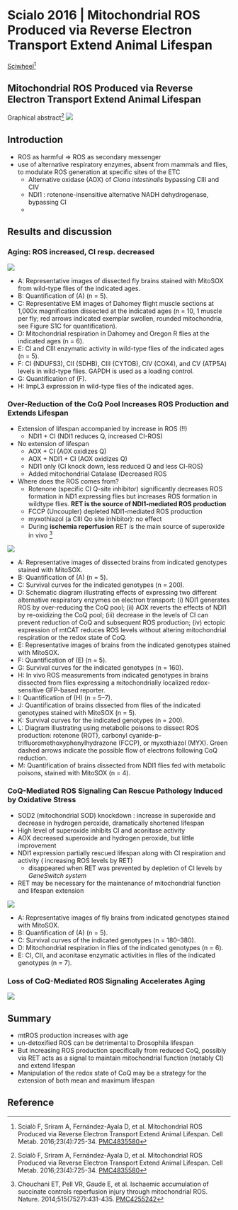 # Scialo 2016 | Mitochondrial ROS Produced via Reverse Electron Transport Extend Animal Lifespan


[Sciwheel](https://sciwheel.com/work/#/items/1376463)[^Scialo2016]

<!--more-->

## Mitochondrial ROS Produced via Reverse Electron Transport Extend Animal Lifespan

Graphical abstract[^Scialo2016]
![](https://els-jbs-prod-cdn.literatumonline.com/cms/attachment/c9396c09-532a-42b8-9452-25208213af1c/fx1_lrg.jpg)

## Introduction

* ROS as harmful => ROS as secondary messenger
* use of alternative respiratory enzymes, absent from mammals and flies, to modulate ROS generation at specific sites of the ETC
    * Alternative oxidase (AOX) of *Ciona intestinalis* bypassing CIII and CIV
    * NDI1 : rotenone-insensitive alternative NADH dehydrogenase, bypassing CI
    *
## Results and discussion
### Aging: ROS increased, CI resp. decreased

![](https://els-jbs-prod-cdn.literatumonline.com/cms/attachment/6d88352a-d724-4663-b61f-bd0b33a45658/gr1_lrg.jpg)

* A: Representative images of dissected fly brains stained with MitoSOX from wild-type flies of the indicated ages.
* B: Quantification of (A) (n = 5).
* C: Representative EM images of Dahomey flight muscle sections at 1,000x magnification dissected at the indicated ages (n = 10, 1 muscle per fly; red arrows indicated exemplar swollen, rounded mitochondria, see Figure S1C for quantification).
* D: Mitochondrial respiration in Dahomey and Oregon R flies at the indicated ages (n = 6).
* E: CI and CIII enzymatic activity in wild-type flies of the indicated ages (n = 5).
* F: CI (NDUFS3), CII (SDHB), CIII (CYTOB), CIV (COX4), and CV (ATP5A) levels in wild-type flies. GAPDH is used as a loading control.
* G: Quantification of (F).
* H: ImpL3 expression in wild-type flies of the indicated ages.


### Over-Reduction of the CoQ Pool Increases ROS Production and Extends Lifespan
* Extension of lifespan accompanied by increase in ROS (!!)
    * NDI1 + CI (NDI1 reduces Q, increased CI-ROS)
* No extension of lifespan
    * AOX + CI (AOX oxidizes Q)
    * AOX + NDI1 + CI (AOX oxidizes Q)
    * NDI1 only (CI knock down, less reduced Q and less CI-ROS)
    * Added mitochondrial Catalase (Decreased ROS
* Where does the ROS comes from?
    * Rotenone (specific CI Q-site inhibitor) significantly decreases ROS formation in ND1 expressing flies but increases ROS formation in wildtype flies. **RET is the source of NDI1-mediated ROS production**
    * FCCP (Uncoupler) depleted NDI1-mediated ROS production
    * myxothiazol (a CIII Qo site inhibitor): no effect
    * During **ischemia reperfusion** RET is the main source of superoxide in vivo [^Chouchani2014]

![](https://els-jbs-prod-cdn.literatumonline.com/cms/attachment/6f46fe3b-89d5-488f-9b17-b4a7e123ea48/gr2_lrg.jpg)
* A: Representative images of dissected brains from indicated genotypes stained with MitoSOX.
* B: Quantification of (A) (n = 5).
* C: Survival curves for the indicated genotypes (n = 200).
* D: Schematic diagram illustrating effects of expressing two different alternative respiratory enzymes on electron transport: (i) NDI1 generates ROS by over-reducing the CoQ pool; (ii) AOX reverts the effects of NDI1 by re-oxidizing the CoQ pool; (iii) decrease in the levels of CI can prevent reduction of CoQ and subsequent ROS production; (iv) ectopic expression of mtCAT reduces ROS levels without altering mitochondrial respiration or the redox state of CoQ.
* E: Representative images of brains from the indicated genotypes stained with MitoSOX.
* F: Quantification of (E) (n = 5).
* G: Survival curves for the indicated genotypes (n = 160).
* H: In vivo ROS measurements from indicated genotypes in brains dissected from flies expressing a mitochondrially localized redox-sensitive GFP-based reporter.
* I: Quantification of (H) (n = 5–7).
* J: Quantification of brains dissected from flies of the indicated genotypes stained with MitoSOX (n = 5).
* K: Survival curves for the indicated genotypes (n = 200).
* L: Diagram illustrating using metabolic poisons to dissect ROS production: rotenone (ROT), carbonyl cyanide-p-trifluoromethoxyphenylhydrazone (FCCP), or myxothiazol (MYX). Green dashed arrows indicate the possible flow of electrons following CoQ reduction.
* M: Quantification of brains dissected from NDI1 flies fed with metabolic poisons, stained with MitoSOX (n = 4).


### CoQ-Mediated ROS Signaling Can Rescue Pathology Induced by Oxidative Stress

* SOD2 (mitochondrial SOD) knockdown : increase in superoxide and decrease in hydrogen peroxide, dramatically shortened lifespan
* High level of superoxide inhibits CI and aconitase activity
* AOX decreased superoxide and hydrogen peroxide, but little improvement
* NDI1 expression partially rescued lifespan along with CI respiration and activity ( increasing ROS levels by RET)
    * disappeared when RET was prevented by depletion of CI levels by *GeneSwitch system*
* RET may be necessary for the maintenance of mitochondrial function and lifespan extension

![](https://els-jbs-prod-cdn.literatumonline.com/cms/attachment/77bb0397-c807-4dc2-bb63-cba25b5733d7/gr3_lrg.jpg)
* A: Representative images of fly brains from indicated genotypes stained with MitoSOX.
* B: Quantification of (A) (n = 5).
* C: Survival curves of the indicated genotypes (n = 180–380).
* D: Mitochondrial respiration in flies of the indicated genotypes (n = 6).
* E: CI, CII, and aconitase enzymatic activities in flies of the indicated genotypes (n = 7).

### Loss of CoQ-Mediated ROS Signaling Accelerates Aging

![](https://els-jbs-prod-cdn.literatumonline.com/cms/attachment/eb612782-1e7c-46c9-8b83-1b9b7ebfb2f4/gr4_lrg.jpg)

## Summary
* mtROS production increases with age
* un-detoxified ROS can be detrimental to Drosophila lifespan
* But increasing ROS production specifically from reduced CoQ, possibly via RET acts as a signal to maintain mitochondrial function (notably CI) and extend lifespan
* Manipulation of the redox state of CoQ may be a strategy for the extension of both mean and maximum lifespan

## Reference
[^Scialo2016]: Scialò F, Sriram A, Fernández-Ayala D, et al. Mitochondrial ROS Produced via Reverse Electron Transport Extend Animal Lifespan. Cell Metab. 2016;23(4):725-34. [PMC4835580](http://www.ncbi.nlm.nih.gov/pmc/articles/PMC4835580)

[^Chouchani2014]: Chouchani ET, Pell VR, Gaude E, et al. Ischaemic accumulation of succinate controls reperfusion injury through mitochondrial ROS. Nature. 2014;515(7527):431-435. [PMC4255242](https://www.ncbi.nlm.nih.gov/pmc/articles/PMC4255242/)

